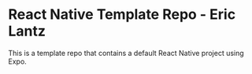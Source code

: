 # React Native Template Repo - Eric Lantz

This is a template repo that contains a default React Native project using Expo.
